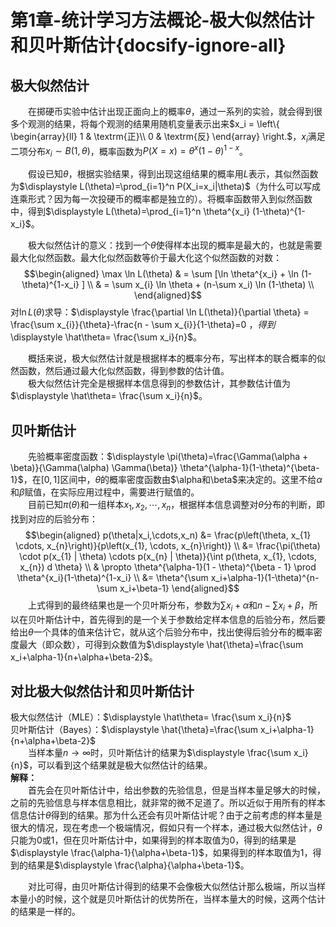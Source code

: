 ﻿# 第1章-统计学习方法概论-极大似然估计和贝叶斯估计{docsify-ignore-all}

## 极大似然估计
&emsp;&emsp;在掷硬币实验中估计出现正面向上的概率$\theta$，通过一系列的实验，就会得到很多个观测的结果，将每个观测的结果用随机变量表示出来$x_i = \left\{ \begin{array}{ll}
1 & \textrm{正}\\
0 & \textrm{反}
\end{array} \right.$，$x_i$满足二项分布$x_i \sim B(1, \theta)$，概率函数为$P(X=x)=\theta^x(1-\theta)^{1-x}$。  

&emsp;&emsp;假设已知$\theta$，根据实验结果，得到出现这组结果的概率用$L$表示，其似然函数为$\displaystyle L(\theta)=\prod_{i=1}^n P(X_i=x_i|\theta)$（为什么可以写成连乘形式？因为每一次投硬币的概率都是独立的）。将概率函数带入到似然函数中，得到$\displaystyle L(\theta)=\prod_{i=1}^n \theta^{x_i} (1-\theta)^{1-x_i}$。  

&emsp;&emsp;极大似然估计的意义：找到一个$\theta$使得样本出现的概率是最大的，也就是需要最大化似然函数。最大化似然函数等价于最大化这个似然函数的对数：$$\begin{aligned}
\max \ln L(\theta)
& = \sum [\ln \theta^{x_i} + \ln (1- \theta)^{1-x_i} ] \\
& = \sum x_{i} \ln \theta + (n-\sum x_i) \ln (1-\theta) \\
\end{aligned}$$
对$\ln L(\theta)$求导：$\displaystyle \frac{\partial \ln L(\theta)}{\partial \theta} = \frac{\sum x_{i}}{\theta}-\frac{n - \sum x_{i}}{1-\theta}=0 $，得到$\displaystyle \hat\theta= \frac{\sum x_i}{n}$。  

&emsp;&emsp;概括来说，极大似然估计就是根据样本的概率分布，写出样本的联合概率的似然函数，然后通过最大化似然函数，得到参数的估计值。  
&emsp;&emsp;极大似然估计完全是根据样本信息得到的参数估计，其参数估计值为$\displaystyle \hat\theta= \frac{\sum x_i}{n}$。  

## 贝叶斯估计
&emsp;&emsp;先验概率密度函数：$\displaystyle \pi(\theta)=\frac{\Gamma(\alpha + \beta)}{\Gamma(\alpha) \Gamma(\beta)} \theta^{\alpha-1}(1-\theta)^{\beta-1}$，在$[0,1]$区间中，$\theta$的概率密度函数由$\alpha和\beta$来决定的。这里不给$\alpha$和$\beta$赋值，在实际应用过程中，需要进行赋值的。  
&emsp;&emsp;目前已知$\pi(\theta)$和一组样本$x_1,x_2,\cdots,x_n$，根据样本信息调整对$\theta$分布的判断，即找到对应的后验分布：$$\begin{aligned} p(\theta|x_i,\cdots,x_n)
&= \frac{p\left(\theta, x_{1} \cdots, x_{n}\right)}{p\left(x_{1}, \cdots, x_{n}\right)} \\
&= \frac{\pi(\theta) \cdot p(x_{1} | \theta) \cdots p(x_{n} | \theta)}{\int p(\theta, x_{1}, \cdots, x_{n}) d \theta} \\
& \propto \theta^{\alpha-1}(1 - \theta)^{\beta - 1} \prod \theta^{x_i}(1-\theta)^{1-x_i} \\
&= \theta^{\sum x_i+\alpha-1}(1-\theta)^{n-\sum x_i+\beta-1} 
\end{aligned}$$
&emsp;&emsp;上式得到的最终结果也是一个贝叶斯分布，参数为$\sum x_i+\alpha$和$n-\sum x_i+\beta$，所以在贝叶斯估计中，首先得到的是一个关于参数给定样本信息的后验分布，然后要给出$\theta$一个具体的值来估计它，就从这个后验分布中，找出使得后验分布的概率密度最大（即众数），可得到众数值为$\displaystyle \hat{\theta}=\frac{\sum x_i+\alpha-1}{n+\alpha+\beta-2}$。

## 对比极大似然估计和贝叶斯估计
极大似然估计（MLE）：$\displaystyle \hat\theta= \frac{\sum x_i}{n}$  
贝叶斯估计（Bayes）：$\displaystyle \hat{\theta}=\frac{\sum x_i+\alpha-1}{n+\alpha+\beta-2}$  
&emsp;&emsp;当样本量$n \rightarrow \infty$时，贝叶斯估计的结果为$\displaystyle \frac{\sum x_i}{n}$，可以看到这个结果就是极大似然估计的结果。  
**解释：**   
&emsp;&emsp;首先会在贝叶斯估计中，给出参数的先验信息，但是当样本量足够大的时候，之前的先验信息与样本信息相比，就非常的微不足道了。所以近似于用所有的样本信息估计$\theta$得到的结果。那为什么还会有贝叶斯估计呢？由于之前考虑的样本量是很大的情况，现在考虑一个极端情况，假如只有一个样本，通过极大似然估计，$\theta$只能为0或1，但在贝叶斯估计中，如果得到的样本取值为0，得到的结果是$\displaystyle \frac{\alpha-1}{\alpha+\beta-1}$，如果得到的样本取值为1，得到的结果是$\displaystyle \frac{\alpha}{\alpha+\beta-1}$。  

&emsp;&emsp;对比可得，由贝叶斯估计得到的结果不会像极大似然估计那么极端，所以当样本量小的时候，这个就是贝叶斯估计的优势所在，当样本量大的时候，这两个估计的结果是一样的。